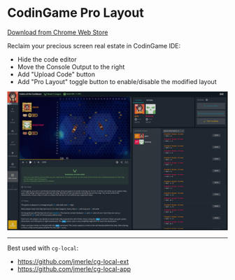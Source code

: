 # CodinGame Pro Layout
[Download from Chrome Web Store](https://chromewebstore.google.com/detail/fleeplnobejocpmlphmbhlnhnimoglpa)

Reclaim your precious screen real estate in CodinGame IDE:
* Hide the code editor
* Move the Console Output to the right
* Add "Upload Code" button
* Add "Pro Layout" toggle button to enable/disable the modified layout

![screenshot](images/screenshot.png)

---

Best used with `cg-local`:
* https://github.com/jmerle/cg-local-ext
* https://github.com/jmerle/cg-local-app
